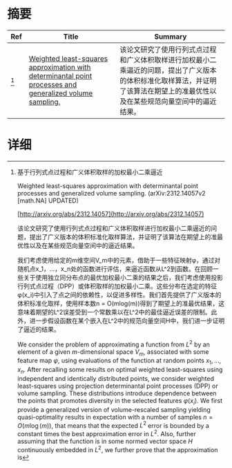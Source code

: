 # 摘要

| Ref | Title | Summary |
| --- | --- | --- |
| [^1] | [Weighted least-squares approximation with determinantal point processes and generalized volume sampling.](http://arxiv.org/abs/2312.14057) | 该论文研究了使用行列式点过程和广义体积取样进行加权最小二乘逼近的问题，提出了广义版本的体积标准化取样算法，并证明了该算法在期望上的准最优性以及在某些规范向量空间中的逼近结果。 |

# 详细

[^1]: 基于行列式点过程和广义体积取样的加权最小二乘逼近

    Weighted least-squares approximation with determinantal point processes and generalized volume sampling. (arXiv:2312.14057v2 [math.NA] UPDATED)

    [http://arxiv.org/abs/2312.14057](http://arxiv.org/abs/2312.14057)

    该论文研究了使用行列式点过程和广义体积取样进行加权最小二乘逼近的问题，提出了广义版本的体积标准化取样算法，并证明了该算法在期望上的准最优性以及在某些规范向量空间中的逼近结果。

    

    我们考虑使用给定的m维空间V_m中的元素，借助于一些特征映射φ，通过对随机点x_1，...，x_n处的函数进行评估，来逼近函数从L^2到函数。在回顾一些关于使用独立同分布点的最优加权最小二乘的结果之后，我们考虑使用投影行列式点过程（DPP）或体积取样的加权最小二乘。这些分布在选定的特征φ(x_i)中引入了点之间的依赖性，以促进多样性。我们首先提供了广义版本的体积标准化取样，使用样本数n = O(mlog(m))得到了期望上的准最优结果，这意味着期望的L^2误差受到一个常数乘以在L^2中的最佳逼近误差的限制。此外，进一步假设函数在某个嵌入在L^2中的规范向量空间H中，我们进一步证明了逼近的结果。

    We consider the problem of approximating a function from $L^2$ by an element of a given $m$-dimensional space $V_m$, associated with some feature map $\varphi$, using evaluations of the function at random points $x_1,\dots,x_n$. After recalling some results on optimal weighted least-squares using independent and identically distributed points, we consider weighted least-squares using projection determinantal point processes (DPP) or volume sampling. These distributions introduce dependence between the points that promotes diversity in the selected features $\varphi(x_i)$. We first provide a generalized version of volume-rescaled sampling yielding quasi-optimality results in expectation with a number of samples $n = O(m\log(m))$, that means that the expected $L^2$ error is bounded by a constant times the best approximation error in $L^2$. Also, further assuming that the function is in some normed vector space $H$ continuously embedded in $L^2$, we further prove that the approximation is
    

